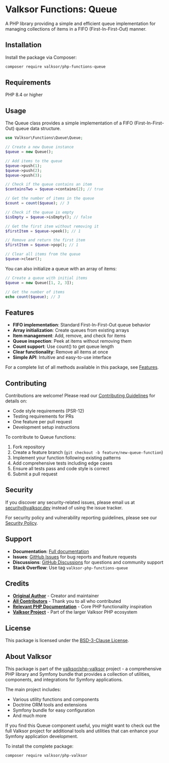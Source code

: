 # Valksor Functions: Queue

A PHP library providing a simple and efficient queue implementation for managing collections of items in a FIFO (First-In-First-Out) manner.

## Installation

Install the package via Composer:

```bash
composer require valksor/php-functions-queue
```

## Requirements

PHP 8.4 or higher

## Usage

The Queue class provides a simple implementation of a FIFO (First-In-First-Out) queue data structure.

```php
use Valksor\Functions\Queue\Queue;

// Create a new Queue instance
$queue = new Queue();

// Add items to the queue
$queue->push(1);
$queue->push(2);
$queue->push(3);

// Check if the queue contains an item
$containsTwo = $queue->contains(2); // true

// Get the number of items in the queue
$count = count($queue); // 3

// Check if the queue is empty
$isEmpty = $queue->isEmpty(); // false

// Get the first item without removing it
$firstItem = $queue->peek(); // 1

// Remove and return the first item
$firstItem = $queue->pop(); // 1

// Clear all items from the queue
$queue->clear();
```

You can also initialize a queue with an array of items:

```php
// Create a queue with initial items
$queue = new Queue([1, 2, 3]);

// Get the number of items
echo count($queue); // 3
```

## Features

- **FIFO implementation**: Standard First-In-First-Out queue behavior
- **Array initialization**: Create queues from existing arrays
- **Item management**: Add, remove, and check for items
- **Queue inspection**: Peek at items without removing them
- **Count support**: Use count() to get queue length
- **Clear functionality**: Remove all items at once
- **Simple API**: Intuitive and easy-to-use interface

For a complete list of all methods available in this package, see [Features](docs/features.md).


## Contributing

Contributions are welcome! Please read our [Contributing Guidelines](CONTRIBUTING.md) for details on:

- Code style requirements (PSR-12)
- Testing requirements for PRs
- One feature per pull request
- Development setup instructions

To contribute to Queue functions:

1. Fork repository
2. Create a feature branch (`git checkout -b feature/new-queue-function`)
3. Implement your function following existing patterns
4. Add comprehensive tests including edge cases
5. Ensure all tests pass and code style is correct
6. Submit a pull request

## Security

If you discover any security-related issues, please email us at security@valksor.dev instead of using the issue tracker.

For security policy and vulnerability reporting guidelines, please see our [Security Policy](SECURITY.md).

## Support

- **Documentation**: [Full documentation](https://github.com/valksor/php-valksor)
- **Issues**: [GitHub Issues](https://github.com/valksor/php-valksor/issues) for bug reports and feature requests
- **Discussions**: [GitHub Discussions](https://github.com/valksor/php-valksor/discussions) for questions and community support
- **Stack Overflow**: Use tag `valksor-php-functions-queue`

## Credits

- **[Original Author](https://github.com/valksor)** - Creator and maintainer
- **[All Contributors](https://github.com/valksor/php-valksor/graphs/contributors)** - Thank you to all who contributed
- **[Relevant PHP Documentation](https://www.php.net/manual/en/)** - Core PHP functionality inspiration
- **[Valksor Project](https://github.com/valksor)** - Part of the larger Valksor PHP ecosystem

## License

This package is licensed under the [BSD-3-Clause License](LICENSE).

## About Valksor

This package is part of the [valksor/php-valksor](https://github.com/valksor/php-valksor) project - a comprehensive PHP library and Symfony bundle that provides a collection of utilities, components, and integrations for Symfony applications.

The main project includes:
- Various utility functions and components
- Doctrine ORM tools and extensions
- Symfony bundle for easy configuration
- And much more

If you find this Queue component useful, you might want to check out the full Valksor project for additional tools and utilities that can enhance your Symfony application development.

To install the complete package:

```bash
composer require valksor/php-valksor
```

